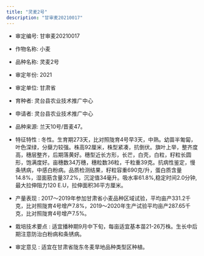 ```yaml
---
title: "灵麦2号"
description: "甘审麦20210017"
---
```

* 审定编号:  甘审麦20210017

*  作物名称:  小麦

*  品种名称:  灵麦2号

*  审定年份:  2021

*  审定单位:  甘肃省

* 育种者:  灵台县农业技术推广中心

*  申请者:  灵台县农业技术推广中心

*  品种来源:  兰天10号/晋麦47。

*  特征特性 : 
冬性。生育期273天，比对照陇育4号早3天，中熟。幼苗半匍匐，叶色深绿，分蘖力较强。株高92厘米，株型紧凑，抗倒伏。旗叶上举，整齐度高，穗层整齐，后期落黄好。穗型近长方形，长芒，白壳，白粒，籽粒长圆形，饱满度好。亩穗数34万穗，穗粒数36粒，千粒重39克。抗病性鉴定，慢条锈病，中感白粉病。品质检测结果，籽粒容重690克/升，蛋白质含量14.8%，湿面筋含量37.2%，沉淀值34毫升。吸水率61.8%,稳定时间2.0分钟,最大拉伸阻力120 E.U，拉伸面积36平方厘米。
 
*  产量表现 : 
2017～2019年参加甘肃省小麦品种区域试验，平均亩产331.2千克，比对照陇育4号增产7.8%，2019～2020年生产试验平均亩产287.65千克，比对照陇育4号增产7.5%。

*  栽培技术要点 : 
适宜播种期9月中下旬，每亩适宜基本苗21-26万株。生长中后期注意防治白粉病和条锈病。

*  审定意见 : 
适宜在甘肃省陇东冬麦旱地品种类型区种植。
